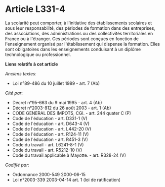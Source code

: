 # Article L331-4

La scolarité peut comporter, à l'initiative des établissements scolaires et sous leur responsabilité, des périodes de
formation dans des entreprises, des associations, des administrations ou des collectivités territoriales en France ou à
l'étranger. Ces périodes sont conçues en fonction de l'enseignement organisé par l'établissement qui dispense la formation.
Elles sont obligatoires dans les enseignements conduisant à un diplôme technologique ou professionnel.

**Liens relatifs à cet article**

_Anciens textes_:

  - Loi n°89-486 du 10 juillet 1989 - art. 7 (Ab)

_Cité par_:

  - Décret n°95-663 du 9 mai 1995 - art. 4 (Ab)
  - Décret n°2003-812 du 26 août 2003 - art. 1 (Ab)
  - CODE GENERAL DES IMPOTS, CGI. - art. 244 quater C (P)
  - Code de l'éducation - art. D331-1 (V)
  - Code de l'éducation - art. D643-4 (V)
  - Code de l'éducation - art. L442-20 (V)
  - Code de l'éducation - art. R124-11 (V)
  - Code de l'éducation - art. R451-3 (V)
  - Code du travail - art. L6241-8-1 (V)
  - Code du travail - art. R5212-10 (V)
  - Code du travail applicable à Mayotte. - art. R328-24 (V)

_Codifié par_:

  - Ordonnance 2000-549 2000-06-15
  - Loi n°2003-339 2003-04-14 art. 1 (loi de ratification)
